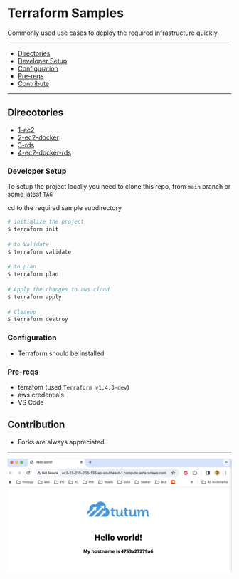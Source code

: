 # Terraform Samples

Commonly used use cases to deploy the required infrastructure quickly.

---

- [Directories](#directories)
- [Developer Setup](#developer-setup)
- [Configuration](#configuration)
- [Pre-reqs](#pre-reqs)
- [Contribute](#contribution)

---

## Direcotories

- [1-ec2](./1-ec2/)
- [2-ec2-docker](./2-ec2-docker/)
- [3-rds](./3-rds/)
- [4-ec2-docker-rds](./4-ec2-docker-rds/)

### Developer Setup

To setup the project locally you need to clone this repo, from `main` branch or some latest `TAG`

cd to the required sample subdirectory

```bash
# initialize the project
$ terraform init

# to Validate
$ terraform validate

# to plan
$ terraform plan

# Apply the changes to aws cloud
$ terraform apply

# Cleanup
$ terraform destroy
```

### Configuration

- Terraform should be installed

### Pre-reqs

- terrafom (used `Terraform v1.4.3-dev`)
- aws credentials
- VS Code

## Contribution

- Forks are always appreciated

---

![Infrastructure](/screenshots/2-ec2-docker.png)
